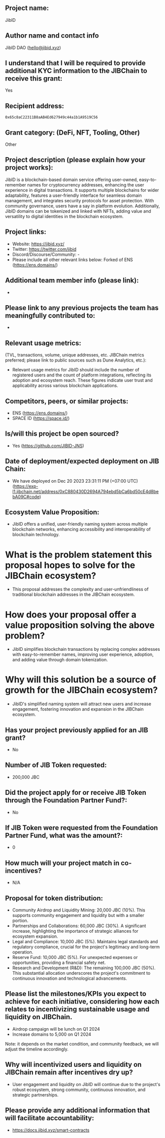 ## Project name:

JibID

## Author name and contact info

JibID DAO (hello@jibid.xyz)

## I understand that I will be required to provide additional KYC information to the JIBChain to receive this grant:

Yes

## Recipient address:

`0x65c8aC22311B8aAB4Ed627949c44a1b1A9519C56`

## Grant category: (DeFi, NFT, Tooling, Other)

Other

## Project description (please explain how your project works):

JibID is a blockchain-based domain service offering user-owned, easy-to-remember names for cryptocurrency addresses, enhancing the user experience in digital transactions. It supports multiple blockchains for wider adaptability, features a user-friendly interface for seamless domain management, and integrates security protocols for asset protection. With community governance, users have a say in platform evolution. Additionally, JibID domains can be tokenized and linked with NFTs, adding value and versatility to digital identities in the blockchain ecosystem.

## Project links:

- Website: https://jibid.xyz/
- Twitter: https://twitter.com/jibid
- Discord/Discourse/Community: -
- Please include all other relevant links below: Forked of ENS (https://ens.domains/)

## Additional team member info (please link):

-

## Please link to any previous projects the team has meaningfully contributed to:

-

## Relevant usage metrics:

(TVL, transactions, volume, unique addresses, etc. JIBChain metrics preferred; please link to public sources such as Dune Analytics, etc.):

- Relevant usage metrics for JibID should include the number of registered users and the count of platform integrations, reflecting its adoption and ecosystem reach. These figures indicate user trust and applicability across various blockchain applications.

## Competitors, peers, or similar projects:

- ENS (https://ens.domains/)
- SPACE ID (https://space.id/)

## Is/will this project be open sourced?

- Yes (https://github.com/JIBID-JNS)

## Date of deployment/expected deployment on JIB Chain:

- We have deployed on Dec 20 2023 23:31:11 PM (+07:00 UTC)
 (https://exp-l1.jibchain.net/address/0xC880430D2694A794ebd5bCa6bd50cE4d8bebA09C#code)

## Ecosystem Value Proposition:

- JibID offers a unified, user-friendly naming system across multiple blockchain networks, enhancing accessibility and interoperability of blockchain technology.

# What is the problem statement this proposal hopes to solve for the JIBChain ecosystem?

- This proposal addresses the complexity and user-unfriendliness of traditional blockchain addresses in the JIBChain ecosystem.

# How does your proposal offer a value proposition solving the above problem?
 - JibID simplifies blockchain transactions by replacing complex addresses with easy-to-remember names, improving user experience, adoption, and adding value through domain tokenization.

# Why will this solution be a source of growth for the JIBChain ecosystem?

- JibID's simplified naming system will attract new users and increase engagement, fostering innovation and expansion in the JIBChain ecosystem.

## Has your project previously applied for an JIB grant?

- No

## Number of JIB Token requested:

- 200,000 JBC

## Did the project apply for or receive JIB Token through the Foundation Partner Fund?:

- No

## If JIB Token were requested from the Foundation Partner Fund, what was the amount?:

- 0

## How much will your project match in co-incentives?

- N/A

## Proposal for token distribution:

- Community Airdrop and Liquidity Mining: 20,000 JBC (10%). This supports community engagement and liquidity but with a smaller portion.
- Partnerships and Collaborations: 60,000 JBC (30%). A significant increase, highlighting the importance of strategic alliances for ecosystem expansion.
- Legal and Compliance: 10,000 JBC (5%). Maintains legal standards and regulatory compliance, crucial for the project's legitimacy and long-term operation.
- Reserve Fund: 10,000 JBC (5%). For unexpected expenses or opportunities, providing a financial safety net.
- Research and Development (R&D): The remaining 100,000 JBC (50%). This substantial allocation underscores the project's commitment to continuous innovation and technological advancements.

## Please list the milestones/KPIs you expect to achieve for each initiative, considering how each relates to incentivizing sustainable usage and liquidity on JIBChain.

- Airdrop campaign will be lunch on Q1 2024
- Increase domains to 5,000 on Q1 2024

Note: it depends on the market condition, and community feedback, we will adjust the timeline accordingly.

## Why will incentivized users and liquidity on JIBChain remain after incentives dry up?

- User engagement and liquidity on JibID will continue due to the project's robust ecosystem, strong community, continuous innovation, and strategic partnerships.

## Please provide any additional information that will facilitate accountability:

- https://docs.jibid.xyz/smart-contracts
